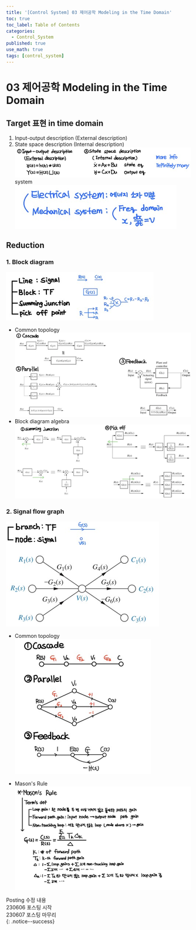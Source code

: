```yaml
---
title: '[Control System] 03 제어공학 Modeling in the Time Domain'
toc: true
toc_label: Table of Contents
categories:
  - Control_System
published: true
use_math: true
tags: [control_system]
---
```

# 03 제어공학 Modeling in the Time Domain

## Target 표현 in time domain
1. Input-output description (External description)
2. State space description (Internal description)
![3-1-target](/assets/images/Control_System_img/3-1-target.jpg)
system  
![3-2-system](/assets/images/Control_System_img/3-2-system.jpg)

## Reduction
### 1. Block diagram
![block diagram](/assets/images/Control_System_img/3-3-block-diagram.jpg)
* Common topology  
![common topology](/assets/images/Control_System_img/3-4-common-topology.jpg)
* Block diagram algebra  
![Block diagram algebra](/assets/images/Control_System_img/3-5-block-diagram-algebra.jpg)

### 2. Signal flow graph
![signal flow graph](/assets/images/Control_System_img/3-6-signal-flow-graph.jpg)
* Common topology  
![common topology](/assets/images/Control_System_img/3-7-signal-common-topology.jpg)

* Mason's Rule  
![masons rule](/assets/images/Control_System_img/3-8-masons-rule.jpg)

Posting 수정 내용   
230606 포스팅 시작  
230607 포스팅 마무리  
{: .notice--success}